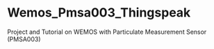 # Wemos_Pmsa003_Thingspeak
Project and Tutorial on WEMOS with Particulate Measurement Sensor (PMSA003)

